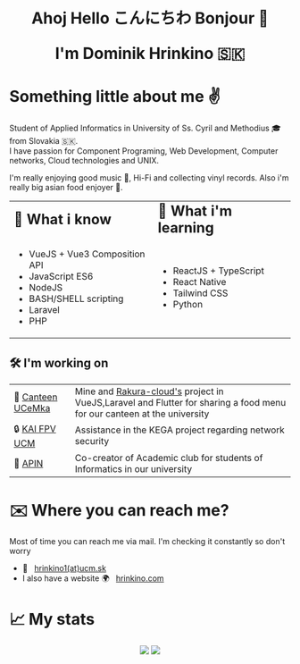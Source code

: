 <center>
    <h1>
        <p>
            <strong>
                Ahoj Hello こんにちわ Bonjour 👋
            </strong>
        </p>
        <p>
            I'm Dominik Hrinkino 🇸🇰
        </p>
    </h1>
</center>

<h1>
    <strong>Something little about me ✌</strong>
</h1>
<p>
    Student of Applied Informatics in University of Ss. Cyril and Methodius 🎓 from Slovakia 🇸🇰.
    <br/>
    I have passion for Component Programing, Web Development, Computer networks, Cloud technologies and UNIX.
</p>
<p>
I'm really enjoying good music 🎵, Hi-Fi and collecting vinyl records. Also i'm really big asian food enjoyer 🍜.
</p>

<table border="0">
 <tr>
    <td><b style="font-size:25px">🐢 What i know</b></td>
    <td><b style="font-size:25px">🌱 What i'm learning</b></td>
 </tr>
 <tr>
    <td>
    <img width="500" height="0">
        <ul>
            <li>VueJS + Vue3 Composition API</li>
            <li>JavaScript ES6</li>
            <li>NodeJS</li>
            <li>BASH/SHELL scripting</li>
            <li>Laravel</li>
            <li>PHP</li>
        </ul>
    <td>
    <img width="500" height="0">
        <ul>
            <li>ReactJS + TypeScript</li>
            <li>React Native</li>
            <li>Tailwind CSS</li>
            <li>Python</li>
        </ul>
 </tr>
</table>

<h2>
    <strong>
        🛠️  I'm working on
    </strong>
</h2>
<table>
    <tr>
        <td>
            🍲 <a href="https://canteen.ucemka.sk">Canteen UCeMka</a>
        </td>
        <td>
            Mine and <a href="https://github.com/Rakura-cloud">Rakura-cloud's</a> project in VueJS,Laravel and Flutter for sharing a food menu for our canteen at the university
        </td>
    </tr>
    <tr>
        <td>🔒 <a href="https://kai.fpv.ucm.sk/vyskum.php">KAI FPV UCM</td>
        <td>Assistance in the KEGA project regarding network security</td>
    </tr>
    <tr>
        <td>🤝 <a href="https://apin.sk">APIN</td>
        <td>Co-creator of Academic club for students of Informatics in our university</td>
    </tr>
</table>

<h1>✉️ Where you can reach me?</h1>
    <p> Most of time you can reach me via mail. I'm checking it constantly so don't worry</p>
    <ul>
        <li>📨 &nbsp <a href="mailto:hrinkino1@ucm.sk"> hrinkino1(at)ucm.sk</a></li>
        <li>I also have a website 🌍 &nbsp <a href="https://hrinkino.com">hrinkino.com</a></li>
    </ul>


<h1>📈 My stats</h1>
<center>
    <img src="https://github-readme-stats.vercel.app/api?username=dhrinkino&count_private=true&theme=outrun">
    <img src="https://github-readme-stats.vercel.app/api/top-langs/?username=dhrinkino&theme=outrun">
</center>
<!--
**dhrinkino/dhrinkino** is a ✨ _special_ ✨ repository because its `README.md` (this file) appears on your GitHub profile.

Here are some ideas to get you started:

- 🔭 I’m currently working on ...
- 🌱 I’m currently learning ...
- 👯 I’m looking to collaborate on ...
- 🤔 I’m looking for help with ...
- 💬 Ask me about ...
- 📫 How to reach me: ...
- 😄 Pronouns: ...
- ⚡ Fun fact: ...
-->
